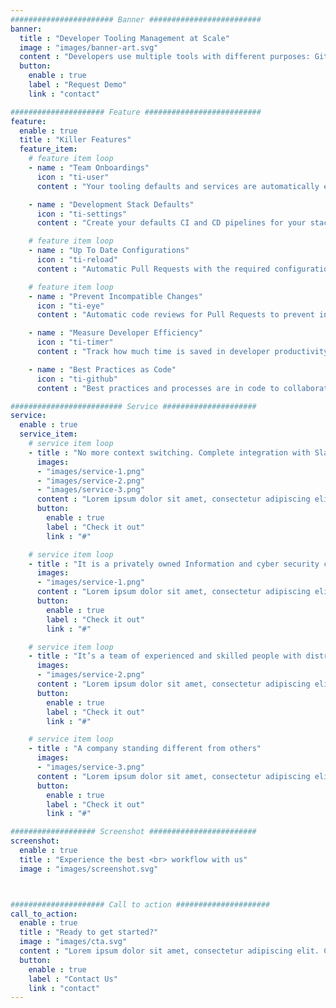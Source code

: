 ```yaml
---
####################### Banner #########################
banner:
  title : "Developer Tooling Management at Scale"
  image : "images/banner-art.svg"
  content : "Developers use multiple tools with different purposes: GitHub, JIRA, Slack, Spring Boot, Kubernetes, Travis, Spinnaker, AWS Cloud Formation, Google Cloud, Ansible, Docker Compose, Open Shift, etc.. It is very hard to implement best practices and measure their impact in large organizations. Counterflow is a service to define processes and measure its impact across all your development teams"
  button:
    enable : true
    label : "Request Demo"
    link : "contact"

##################### Feature ##########################
feature:
  enable : true
  title : "Killer Features"
  feature_item:
    # feature item loop
    - name : "Team Onboardings"
      icon : "ti-user"
      content : "Your tooling defaults and services are automatically enabled for new contributors and teams. Connect Slack, GitHub, JIRA for new teams or contributors without effort"

    - name : "Development Stack Defaults"
      icon : "ti-settings"
      content : "Create your defaults CI and CD pipelines for your stack and automatically enable them for new repositories"

    # feature item loop
    - name : "Up To Date Configurations"
      icon : "ti-reload"
      content : "Automatic Pull Requests with the required configuration file changes to all your repositories whenever your best practices change"

    # feature item loop
    - name : "Prevent Incompatible Changes"
      icon : "ti-eye"
      content : "Automatic code reviews for Pull Requests to prevent incompatible changes with the applied configuration templates"

    - name : "Measure Developer Efficiency"
      icon : "ti-timer"
      content : "Track how much time is saved in developer productivity for tooling changes"

    - name : "Best Practices as Code"
      icon : "ti-github"
      content : "Best practices and processes are in code to collaborate through Pull Requests"

######################### Service #####################
service:
  enable : true
  service_item:
    # service item loop
    - title : "No more context switching. Complete integration with Slack and GitHub."
      images:
      - "images/service-1.png"
      - "images/service-2.png"
      - "images/service-3.png"
      content : "Lorem ipsum dolor sit amet, consectetur adipiscing elit. Consequat tristique eget amet, tempus eu at consecttur. Leo facilisi nunc viverra tellus. Ac laoreet sit vel consquat. consectetur adipiscing elit. Consequat tristique eget amet, tempus eu at consecttur. Leo facilisi nunc viverra tellus. Ac laoreet sit vel consquat."
      button:
        enable : true
        label : "Check it out"
        link : "#"

    # service item loop
    - title : "It is a privately owned Information and cyber security company"
      images:
      - "images/service-1.png"
      content : "Lorem ipsum dolor sit amet, consectetur adipiscing elit. Consequat tristique eget amet, tempus eu at consecttur. Leo facilisi nunc viverra tellus. Ac laoreet sit vel consquat. consectetur adipiscing elit. Consequat tristique eget amet, tempus eu at consecttur. Leo facilisi nunc viverra tellus. Ac laoreet sit vel consquat."
      button:
        enable : true
        label : "Check it out"
        link : "#"

    # service item loop
    - title : "It’s a team of experienced and skilled people with distributions"
      images:
      - "images/service-2.png"
      content : "Lorem ipsum dolor sit amet, consectetur adipiscing elit. Consequat tristique eget amet, tempus eu at consecttur. Leo facilisi nunc viverra tellus. Ac laoreet sit vel consquat. consectetur adipiscing elit. Consequat tristique eget amet, tempus eu at consecttur. Leo facilisi nunc viverra tellus. Ac laoreet sit vel consquat."
      button:
        enable : true
        label : "Check it out"
        link : "#"

    # service item loop
    - title : "A company standing different from others"
      images:
      - "images/service-3.png"
      content : "Lorem ipsum dolor sit amet, consectetur adipiscing elit. Consequat tristique eget amet, tempus eu at consecttur. Leo facilisi nunc viverra tellus. Ac laoreet sit vel consquat. consectetur adipiscing elit. Consequat tristique eget amet, tempus eu at consecttur. Leo facilisi nunc viverra tellus. Ac laoreet sit vel consquat."
      button:
        enable : true
        label : "Check it out"
        link : "#"

################### Screenshot ########################
screenshot:
  enable : true
  title : "Experience the best <br> workflow with us"
  image : "images/screenshot.svg"



##################### Call to action #####################
call_to_action:
  enable : true
  title : "Ready to get started?"
  image : "images/cta.svg"
  content : "Lorem ipsum dolor sit amet, consectetur adipiscing elit. Consequat tristique eget amet, tempus eu at consecttur."
  button:
    enable : true
    label : "Contact Us"
    link : "contact"
---
```

